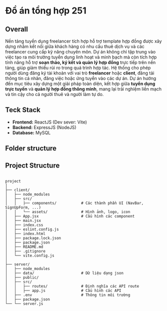 # Đồ án tổng hợp 251

## Overall
Nền tảng tuyển dụng freelancer tích hợp hỗ trợ template hợp đồng được xây dựng nhằm kết nối giữa khách hàng có nhu cầu thuê dịch vụ và các freelancer cung cấp kỹ năng chuyên môn. Dự án không chỉ tập trung vào việc tạo ra môi trường tuyển dụng linh hoạt và minh bạch mà còn tích hợp tính năng hỗ trợ **soạn thảo, ký kết và quản lý hợp đồng** trực tiếp trên nền tảng, giúp giảm thiểu rủi ro trong quá trình hợp tác. Hệ thống cho phép người dùng đăng ký tài khoản với vai trò **freelancer** hoặc **client**, đăng tải thông tin cá nhân, đăng việc hoặc ứng tuyển vào các dự án. Dự án hướng đến mục tiêu xây dựng một giải pháp toàn diện, kết hợp giữa **tuyển dụng trực tuyến** và **quản lý hợp đồng thông minh**, mang lại trải nghiệm liền mạch và tin cậy cho cả người thuê và người làm tự do.


## Teck Stack
- **Frontend:** ReactJS (Dev sever: Vite)
- **Backend:** ExpressJS (NodeJS)
- **Database:** MySQL

## Folder structure
<section id="project-structure">
  <h2>Project Structure</h2>
  <pre><code>
project
│
├── client/                     
│   ├── node_modules
│   ├── src/
│   │   ├── components/           # Các thành phần UI (NavBar, SignUpForm, ...)
│   │   └── assets/               # Hình ảnh, logo, icon
│   ├── App.jsx                   # Cấu hình các component
│   ├── main.jsx                  
│   ├── index.css
│   ├── eslint.config.js
│   ├── index.html
│   ├── package.lock.json
│   ├── package.json
│   ├── README.md
│   ├── .gitignore
│   └── vite.config.js
│
├── server/       
│   ├── node_modules
│   ├── data/                     # Dữ liệu dạng json 
│   ├── public/                   
│   ├── src/
│   │   ├── routes/               # Định nghĩa các API route
│   │   ├── app.js                # Cấu hình các API
│   ├── .env                      # Thông tin môi trường
│   ├── package.json
└── └── server.js
  </code></pre>
</section>


